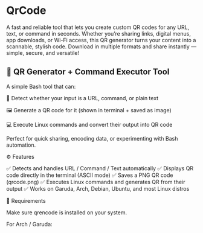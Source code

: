 # QrCode
A fast and reliable tool that lets you create custom QR codes for any URL, text, or command in seconds. Whether you’re sharing links, digital menus, app downloads, or Wi-Fi access, this QR generator turns your content into a scannable, stylish code. Download in multiple formats and share instantly — simple, secure, and versatile!

## 🔳 QR Generator + Command Executor Tool

A simple Bash tool that can:

🧠 Detect whether your input is a URL, command, or plain text

🖼️ Generate a QR code for it (shown in terminal + saved as image)

💻 Execute Linux commands and convert their output into QR code

Perfect for quick sharing, encoding data, or experimenting with Bash automation.

⚙️ Features

✅ Detects and handles URL / Command / Text automatically
✅ Displays QR code directly in the terminal (ASCII mode)
✅ Saves a PNG QR code (qrcode.png)
✅ Executes Linux commands and generates QR from their output
✅ Works on Garuda, Arch, Debian, Ubuntu, and most Linux distros

🧰 Requirements

Make sure qrencode is installed on your system.

For Arch / Garuda:
